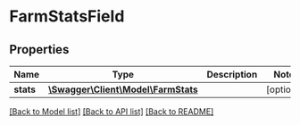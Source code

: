 # FarmStatsField

## Properties
Name | Type | Description | Notes
------------ | ------------- | ------------- | -------------
**stats** | [**\Swagger\Client\Model\FarmStats**](FarmStats.md) |  | [optional] 

[[Back to Model list]](../README.md#documentation-for-models) [[Back to API list]](../README.md#documentation-for-api-endpoints) [[Back to README]](../README.md)


